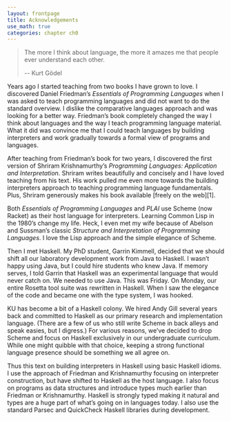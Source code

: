```yaml
---
layout: frontpage
title: Acknowledgements
use_math: true
categories: chapter ch0
---
```

> The more I think about language, the more it amazes me that people ever understand each other.
>  
> -- Kurt Gödel

Years ago I started teaching from two books I have grown to love.  I discovered Daniel Friedman’s _Essentials of Programming Languages_ when I was asked to teach programming languages and did not want to do the standard overview.  I dislike the comparative languages approach and was looking for a better way.  Friedman’s book completely changed the way I think about languages and the way I teach programming language material. What it did was convince me that I could teach languages by building interpreters and work gradually towards a formal view of programs and languages.

After teaching from Friedman’s book for two years, I discovered the first version of Shriram Krishnamurthy’s _Programming Languages: Application and Interpretation_.  Shriram writes beautifully and concisely and I have loved teaching from his text.  His work pulled me even more towards the building interpreters approach to teaching programming language fundamentals.  Plus, Shriram generously makes his book available [freely on the web][1].

Both _Essentials of Programming Languages_ and _PLAI_ use Scheme (now Racket) as their host language for interpreters.  Learning Common Lisp in the 1980’s change my life.  Heck, I even met my wife because of Abelson and Sussman’s classic _Structure and Interpretation of Programming Languages_.  I love the Lisp approach and the simple elegance of Scheme.

Then I met Haskell.  My PhD student, Garrin Kimmell, decided that we should shift all our laboratory development work from Java to Haskell.  I wasn’t happy using Java, but I could hire students who knew Java.  If memory serves, I told Garrin that Haskell was an experimental language that would never catch on.  We needed to use Java.  This was Friday.  On Monday, our entire Rosetta tool suite was rewritten in Haskell.  When I saw the elegance of the code and became one with the type system, I was hooked.

KU has become a bit of a Haskell colony.  We hired Andy Gill several years back and committed to Haskell as our primary research and implementation language.  (There are a few of us who still write Scheme in back alleys and speak easies, but I digress.)  For various reasons, we’ve decided to drop Scheme and focus on Haskell exclusively in our undergraduate curriculum.  While one might quibble with that choice, keeping a strong functional language presence should be something we all agree on.

Thus this text on building interpreters in Haskell using basic Haskell idioms.  I use the approach of Friedman and Krishnamurthy focusing on interpreter construction, but have shifted to Haskell as the host language.  I also focus on programs as data structures and introduce types much earlier than Friedman or Krishnamurthy.  Haskell is strongly typed making it natural and types are a huge part of what’s going on in languages today.  I also use the standard Parsec and QuickCheck Haskell libraries during development.
